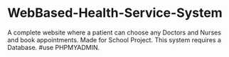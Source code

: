 # WebBased-Health-Service-System
A complete website where a patient can choose any Doctors and Nurses and book appointments. Made for School Project.
This system requires a Database.
#use PHPMYADMIN.

